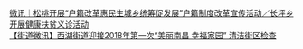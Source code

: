   
[微讯｜松桃开展“户籍改革惠民生城乡统筹促发展”户籍制度改革宣传活动／长坪乡开展健康扶贫义诊活动](http://www.dianyue.me/archives/709/8q4s97uzm8411vq5/)  
[【街道微讯】西湖街道迎接2018年第一次“美丽南昌 幸福家园” 清洁街区检查](http://www.dianyue.me/archives/762/2pa2o1tvv4xd4kjg/)